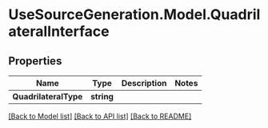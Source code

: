 # UseSourceGeneration.Model.QuadrilateralInterface

## Properties

Name | Type | Description | Notes
------------ | ------------- | ------------- | -------------
**QuadrilateralType** | **string** |  | 

[[Back to Model list]](../../README.md#documentation-for-models) [[Back to API list]](../../README.md#documentation-for-api-endpoints) [[Back to README]](../../README.md)

